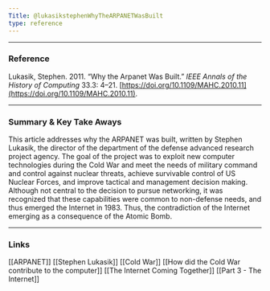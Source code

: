 ```yaml
---
Title: @lukasikstephenWhyTheARPANETWasBuilt
type: reference
---
```


---
### Reference 

Lukasik, Stephen. 2011. “Why the Arpanet Was Built.” _IEEE Annals of the History of Computing_ 33.3: 4–21. [https://doi.org/10.1109/MAHC.2010.11](https://doi.org/10.1109/MAHC.2010.11).

---
### Summary & Key Take Aways

This article addresses why the ARPANET was built, written by Stephen Lukasik, the director of the department of the defense advanced research project agency. The goal of the project was to exploit new computer technologies during the Cold War and meet the needs of military command and control against nuclear threats, achieve survivable control of US Nuclear Forces, and improve tactical and management decision making. Although not central to the decision to pursue networking, it was recognized that these capabilities were common to non-defense needs, and thus emerged the Internet in 1983. Thus, the contradiction of the Internet emerging as a consequence of the Atomic Bomb.

---
### Links

[[ARPANET]] 
[[Stephen Lukasik]] 
[[Cold War]] 
[[How did the Cold War contribute to the computer]] 
[[The Internet Coming Together]] 
[[Part 3 - The Internet]]

